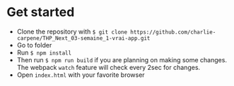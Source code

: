 # Get started

* Clone the repository with `$ git clone https://github.com/charlie-carpene/THP_Next_03-semaine_1-vrai-app.git`
* Go to folder
* Run `$ npm install`
* Then run `$ npm run build` if you are planning on making some changes. The webpack `watch` feature will check every 2sec for changes.
* Open `index.html` with your favorite browser

